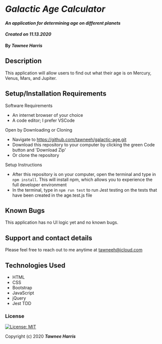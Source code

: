 # _Galactic Age Calculator_

#### _An application for determining age on different planets_ 
#### _Created on 11.13.2020_

#### By _**Tawnee Harris**_

## Description

This application will allow users to find out what their age is on Mercury, Venus, Mars, and Jupiter.

## Setup/Installation Requirements

Software Requirements
* An internet browser of your choice
* A code editor; I prefer VSCode

Open by Downloading or Cloning
* Navigate to <https://github.com/tawneeh/galactic-age.git>
* Download this repository to your computer by clicking the green Code button and 'Download Zip'
* Or clone the repository

Setup Instructions
* After this repository is on your computer, open the terminal and type in `npm install`. This will install npm, which allows you to experience the full developer environment
* In the terminal, type in `npm run test` to  run Jest testing on the tests that have been created in the age.test.js file

## Known Bugs

This application has no UI logic yet and no known bugs.  

## Support and contact details

Please feel free to reach out to me anytime at <tawneeh@icloud.com>

## Technologies Used

* HTML
* CSS
* Bootstrap
* JavaScript
* jQuery
* Jest TDD

### License

[![License: MIT](https://img.shields.io/badge/License-MIT-yellow.svg)](https://opensource.org/licenses/MIT)

Copyright (c) 2020 **_Tawnee Harris_**